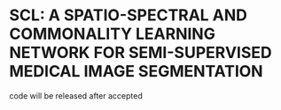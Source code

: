 # SCL: A SPATIO-SPECTRAL AND COMMONALITY LEARNING NETWORK FOR SEMI-SUPERVISED MEDICAL IMAGE SEGMENTATION
code will be released after accepted 
